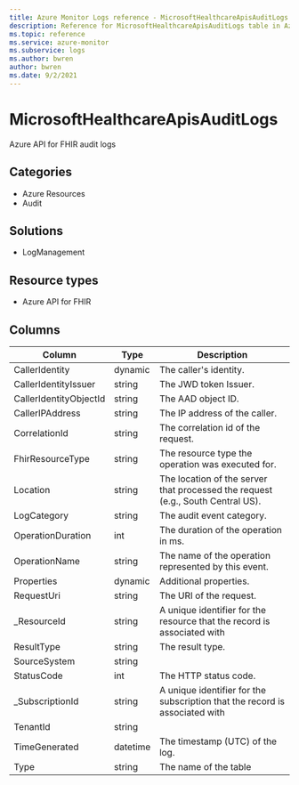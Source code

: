 ```yaml
---
title: Azure Monitor Logs reference - MicrosoftHealthcareApisAuditLogs
description: Reference for MicrosoftHealthcareApisAuditLogs table in Azure Monitor Logs.
ms.topic: reference
ms.service: azure-monitor
ms.subservice: logs
ms.author: bwren
author: bwren
ms.date: 9/2/2021
---
```


# MicrosoftHealthcareApisAuditLogs

 Azure API for FHIR audit logs

## Categories

- Azure Resources
- Audit
## Solutions

- LogManagement
## Resource types

- Azure API for FHIR




## Columns

|Column|Type|Description|
|---|---|---|
|CallerIdentity|dynamic|The caller's identity.|
|CallerIdentityIssuer|string|The JWD token Issuer.|
|CallerIdentityObjectId|string|The AAD object ID.|
|CallerIPAddress|string|The IP address of the caller.|
|CorrelationId|string|The correlation id of the request.|
|FhirResourceType|string|The resource type the operation was executed for.|
|Location|string|The location of the server that processed the request (e.g., South Central US).|
|LogCategory|string|The audit event category.|
|OperationDuration|int|The duration of the operation in ms.|
|OperationName|string|The name of the operation represented by this event.|
|Properties|dynamic|Additional properties.|
|RequestUri|string|The URI of the request.|
|_ResourceId|string|A unique identifier for the resource that the record is associated with|
|ResultType|string|The result type.|
|SourceSystem|string||
|StatusCode|int|The HTTP status code.|
|_SubscriptionId|string|A unique identifier for the subscription that the record is associated with|
|TenantId|string||
|TimeGenerated|datetime|The timestamp (UTC) of the log.|
|Type|string|The name of the table|
